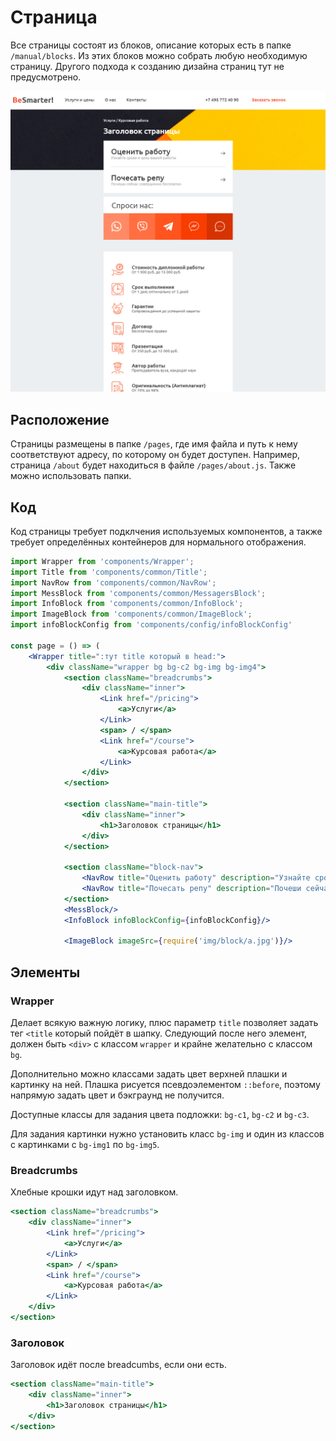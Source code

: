 # Страница

Все страницы состоят из блоков, описание которых есть в папке `/manual/blocks`.
Из этих блоков можно собрать любую необходимую страницу.
Другого подхода к созданию дизайна страниц тут не предусмотрено.

![Изображение страницы](./page.png)

## Расположение

Страницы размещены в папке `/pages`, где имя файла и путь к нему соответствуют
адресу, по которому он будет доступен. Например, страница `/about` будет 
находиться в файле `/pages/about.js`. Также можно использовать папки. 

## Код
Код страницы требует подклчения используемых компонентов, а также
требует определённых контейнеров для нормального отображения.

```jsx
import Wrapper from 'components/Wrapper';
import Title from 'components/common/Title';
import NavRow from 'components/common/NavRow';
import MessBlock from 'components/common/MessagersBlock';
import InfoBlock from 'components/common/InfoBlock';
import ImageBlock from 'components/common/ImageBlock';
import infoBlockConfig from 'components/config/infoBlockConfig'

const page = () => (
    <Wrapper title=":тут title который в head:">
        <div className="wrapper bg bg-c2 bg-img bg-img4">
            <section className="breadcrumbs">
                <div className="inner">
                    <Link href="/pricing">
                        <a>Услуги</a>
                    </Link>
                    <span> / </span>
                    <Link href="/course">
                        <a>Курсовая работа</a>
                    </Link>
                </div>
            </section>

            <section className="main-title">
                <div className="inner">
                    <h1>Заголовок страницы</h1>
                </div>
            </section>

            <section className="block-nav">
                <NavRow title="Оценить работу" description="Узнайте сроки и цену вашей работы" url='#'/>
                <NavRow title="Почесать репу" description="Почеши сейчас совершенно бесплатно" url='/'/>
            </section>
            <MessBlock/>
            <InfoBlock infoBlockConfig={infoBlockConfig}/>

            <ImageBlock imageSrc={require('img/block/a.jpg')}/>
```

## Элементы
### Wrapper
Делает всякую важную логику, плюс параметр `title` позволяет задать тег `<title` который пойдёт в шапку.
Следующий после него элемент, должен быть `<div>` с классом `wrapper`
и крайне желательно с классом `bg`.

Дополнительно можно классами задать цвет верхней плашки и картинку на ней.
Плашка рисуется псевдоэлементом `::before`, поэтому напрямую задать цвет и бэкграунд
не получится.
 
Доступные классы для задания цвета подложки: `bg-c1`, `bg-c2` и `bg-c3`.

Для задания картинки нужно установить класс `bg-img` и один из классов с картинками
с `bg-img1` по `bg-img5`.

### Breadcrumbs
Хлебные крошки идут над заголовком.
```jsx
<section className="breadcrumbs">
    <div className="inner">
        <Link href="/pricing">
            <a>Услуги</a>
        </Link>
        <span> / </span>
        <Link href="/course">
            <a>Курсовая работа</a>
        </Link>
    </div>
</section>
```

### Заголовок
Заголовок идёт после breadcumbs, если они есть.
```jsx
<section className="main-title">
    <div className="inner">
        <h1>Заголовок страницы</h1>
    </div>
</section>
```


